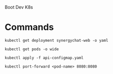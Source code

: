 Boot Dev K8s

# Commands

```
kubectl get deployment synergychat-web -o yaml
```

```
kubectl get pods -o wide
```

```
kubectl apply -f api-configmap.yaml
```

```
kubectl port-forward <pod-name> 8080:8080
```
